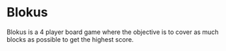 # Blokus

Blokus is a 4 player board game where the objective is to cover as much blocks as possible to get the highest score. 
